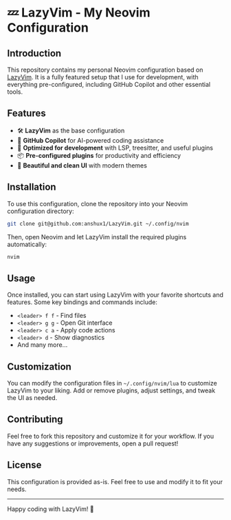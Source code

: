 # 💤 LazyVim - My Neovim Configuration

## Introduction
This repository contains my personal Neovim configuration based on [LazyVim](https://github.com/LazyVim/LazyVim). It is a fully featured setup that I use for development, with everything pre-configured, including GitHub Copilot and other essential tools.

## Features
- 🛠 **LazyVim** as the base configuration
- 🧠 **GitHub Copilot** for AI-powered coding assistance
- 🚀 **Optimized for development** with LSP, treesitter, and useful plugins
- 📦 **Pre-configured plugins** for productivity and efficiency
- 🎨 **Beautiful and clean UI** with modern themes

## Installation
To use this configuration, clone the repository into your Neovim configuration directory:

```sh
git clone git@github.com:anshux1/LazyVim.git ~/.config/nvim
```

Then, open Neovim and let LazyVim install the required plugins automatically:

```sh
nvim
```

## Usage
Once installed, you can start using LazyVim with your favorite shortcuts and features. Some key bindings and commands include:

- `<leader> f f` - Find files
- `<leader> g g` - Open Git interface
- `<leader> c a` - Apply code actions
- `<leader> d` - Show diagnostics
- And many more...

## Customization
You can modify the configuration files in `~/.config/nvim/lua` to customize LazyVim to your liking. Add or remove plugins, adjust settings, and tweak the UI as needed.

## Contributing
Feel free to fork this repository and customize it for your workflow. If you have any suggestions or improvements, open a pull request!

## License
This configuration is provided as-is. Feel free to use and modify it to fit your needs.

---

Happy coding with LazyVim! 🚀

